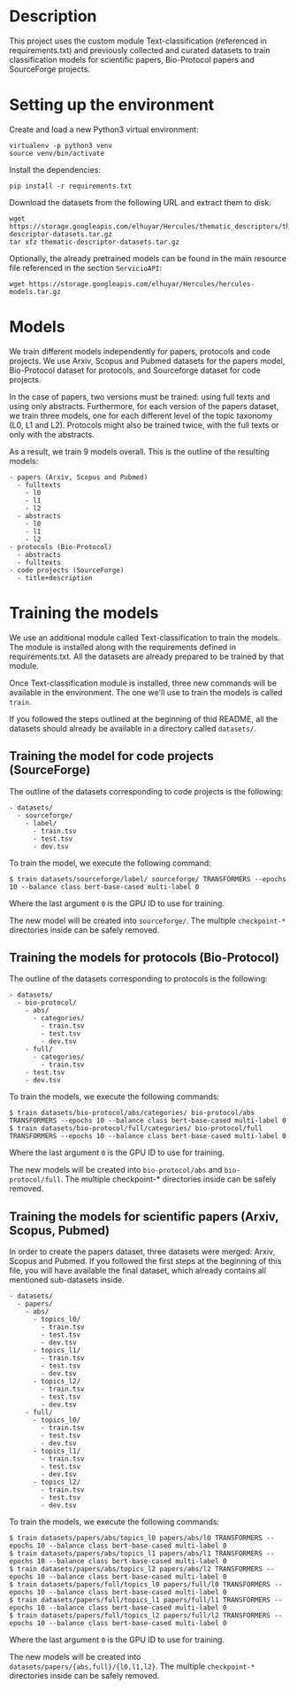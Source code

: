 # Description

This project uses the custom module Text-classification (referenced in requirements.txt) and previously collected and curated datasets to train classification models for scientific papers, Bio-Protocol papers and SourceForge projects.

# Setting up the environment

Create and load a new Python3 virtual environment:

```
virtualenv -p python3 venv
source venv/bin/activate
```

Install the dependencies:

```
pip install -r requirements.txt
```

Download the datasets from the following URL and extract them to disk:

```
wget https://storage.googleapis.com/elhuyar/Hercules/thematic_descriptors/thematic-descriptor-datasets.tar.gz
tar xfz thematic-descriptor-datasets.tar.gz
```

Optionally, the already pretrained models can be found in the main resource file referenced in the section `ServicioAPI`:

```
wget https://storage.googleapis.com/elhuyar/Hercules/hercules-models.tar.gz
```


# Models

We train different models independently for papers, protocols and code projects. We use Arxiv, Scopus and Pubmed datasets for the papers model, Bio-Protocol dataset for protocols, and Sourceforge dataset for code projects.

In the case of papers, two versions must be trained: using full texts and using only abstracts. Furthermore, for each version of the papers dataset, we train three models, one for each different level of the topic taxonomy (L0, L1 and L2). Protocols might also be trained twice, with the full texts or only with the abstracts.

As a result, we train 9 models overall. This is the outline of the resulting models:

```
- papers (Arxiv, Scopus and Pubmed)
  - fulltexts
    - l0
    - l1
    - l2
  - abstracts
    - l0
    - l1
    - l2
- protocols (Bio-Protocol)
  - abstracts
  - fulltexts
- code projects (SourceForge)
  - title+description
```


# Training the models

We use an additional module called Text-classification to train the models. The module is installed along with the requirements defined in requirements.txt. All the datasets are already prepared to be trained by that module.

Once Text-classification module is installed, three new commands will be available in the environment. The one we'll use to train the models is called `train`.

If you followed the steps outlined at the beginning of thid README, all the datasets should already be available in a directory called `datasets/`.


## Training the model for code projects (SourceForge)

The outline of the datasets corresponding to code projects is the following:

```
- datasets/
  - sourceforge/
    - label/
      - train.tsv
      - test.tsv
      - dev.tsv
```

To train the model, we execute the following command:

```
$ train datasets/sourceforge/label/ sourceforge/ TRANSFORMERS --epochs 10 --balance class bert-base-cased multi-label 0
```

Where the last argument `0` is the GPU ID to use for training.

The new model will be created into `sourceforge/`. The multiple `checkpoint-*` directories inside can be safely removed.


## Training the models for protocols (Bio-Protocol)

The outline of the datasets corresponding to protocols is the following:

```
- datasets/
  - bio-protocol/
    - abs/
      - categories/
      	- train.tsv
      	- test.tsv
      	- dev.tsv
    - full/
      - categories/
      	- train.tsv
	- test.tsv
	- dev.tsv
```

To train the models, we execute the following commands:
```
$ train datasets/bio-protocol/abs/categories/ bio-protocol/abs TRANSFORMERS --epochs 10 --balance class bert-base-cased multi-label 0
$ train datasets/bio-protocol/full/categories/ bio-protocol/full TRANSFORMERS --epochs 10 --balance class bert-base-cased multi-label 0
```

Where the last argument `0` is the GPU ID to use for training.

The new models will be created into `bio-protocol/abs` and `bio-protocol/full`. The multiple checkpoint-* directories inside can be safely removed.


## Training the models for scientific papers (Arxiv, Scopus, Pubmed)

In order to create the papers dataset, three datasets were merged: Arxiv, Scopus and Pubmed. If you followed the first steps at the beginning of this file, you will have available the final dataset, which already contains all mentioned sub-datasets inside.

```
- datasets/
  - papers/
    - abs/
      - topics_l0/
      	- train.tsv
      	- test.tsv
      	- dev.tsv
      - topics_l1/
      	- train.tsv
      	- test.tsv
      	- dev.tsv
      - topics_l2/
      	- train.tsv
      	- test.tsv
      	- dev.tsv
    - full/
      - topics_l0/
      	- train.tsv
      	- test.tsv
      	- dev.tsv
      - topics_l1/
      	- train.tsv
      	- test.tsv
      	- dev.tsv
      - topics_l2/
      	- train.tsv
      	- test.tsv
      	- dev.tsv
```

To train the models, we execute the following commands:
```
$ train datasets/papers/abs/topics_l0 papers/abs/l0 TRANSFORMERS --epochs 10 --balance class bert-base-cased multi-label 0
$ train datasets/papers/abs/topics_l1 papers/abs/l1 TRANSFORMERS --epochs 10 --balance class bert-base-cased multi-label 0
$ train datasets/papers/abs/topics_l2 papers/abs/l2 TRANSFORMERS --epochs 10 --balance class bert-base-cased multi-label 0
$ train datasets/papers/full/topics_l0 papers/full/l0 TRANSFORMERS --epochs 10 --balance class bert-base-cased multi-label 0
$ train datasets/papers/full/topics_l1 papers/full/l1 TRANSFORMERS --epochs 10 --balance class bert-base-cased multi-label 0
$ train datasets/papers/full/topics_l2 papers/full/l2 TRANSFORMERS --epochs 10 --balance class bert-base-cased multi-label 0
```

Where the last argument `0` is the GPU ID to use for training.

The new models will be created into `datasets/papers/{abs,full}/{l0,l1,l2}`. The multiple `checkpoint-*` directories inside can be safely removed.
